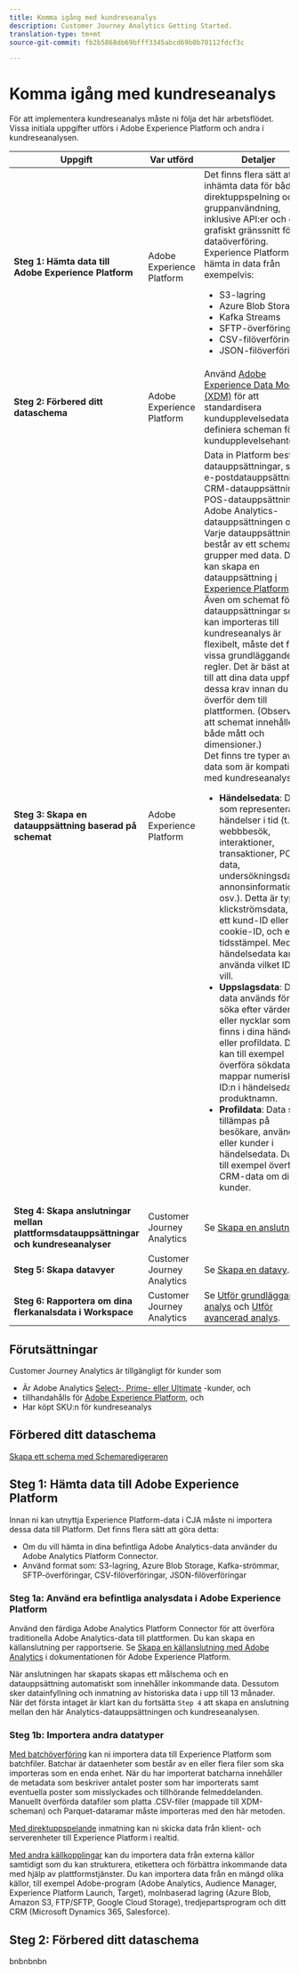 ```yaml
---
title: Komma igång med kundreseanalys
description: Customer Journey Analytics Getting Started.
translation-type: tm+mt
source-git-commit: fb2b5868db69bfff3345abcd69b0b70112fdcf3c

---
```



# Komma igång med kundreseanalys

För att implementera kundreseanalys måste ni följa det här arbetsflödet. Vissa initiala uppgifter utförs i Adobe Experience Platform och andra i kundreseanalysen.

| Uppgift | Var utförd | Detaljer |
|---|---|---|
| **Steg 1: Hämta data till Adobe Experience Platform** | Adobe Experience Platform | Det finns flera sätt att inhämta data för både direktuppspelning och gruppanvändning, inklusive API:er och ett grafiskt gränssnitt för dataöverföring. Experience Platform kan hämta in data från exempelvis:<ul><li>S3-lagring</li><li>Azure Blob Storage</li><li>Kafka Streams</li><li>SFTP-överföringar</li><li>CSV-filöverföringar</li><li>JSON-filöverföringar</li></ul> |
| **Steg 2: Förbered ditt dataschema** | Adobe Experience Platform | Använd [Adobe Experience Data Model (XDM)](https://www.adobe.io/apis/experienceplatform/home/xdm.html) för att standardisera kundupplevelsedata och definiera scheman för kundupplevelsehantering. |
| **Steg 3: Skapa en datauppsättning baserad på schemat** | Adobe Experience Platform | Data in Platform består av datauppsättningar, som e-postdatauppsättningar, CRM-datauppsättningar, POS-datauppsättningar, Adobe Analytics-datauppsättningen osv. Varje datauppsättning består av ett schema och grupper med data. Du kan skapa en datauppsättning [i Experience Platform](https://www.adobe.io/apis/experienceplatform/home/tutorials/alltutorials.html#!api-specification/markdown/narrative/tutorials/creating_a_dataset_tutorial/creating_a_dataset_tutorial.md).<br>Även om schemat för datauppsättningar som kan importeras till kundreseanalys är flexibelt, måste det följa vissa grundläggande regler. Det är bäst att se till att dina data uppfyller dessa krav innan du överför dem till plattformen. (Observera att schemat innehåller både mått och dimensioner.)<br>Det finns tre typer av data som är kompatibla med kundreseanalys:<ul><li>**Händelsedata**: Data som representerar händelser i tid (t.ex. webbbesök, interaktioner, transaktioner, POS-data, undersökningsdata, annonsinformation osv.). Detta är typiska klickströmsdata, med ett kund-ID eller ett cookie-ID, och en tidsstämpel. Med händelsedata kan du använda vilket ID du vill.</li><li>**Uppslagsdata**: Dessa data används för att söka efter värden eller nycklar som finns i dina händelse- eller profildata. Du kan till exempel överföra sökdata som mappar numeriska ID:n i händelsedata till produktnamn.</li><li>**Profildata**: Data som tillämpas på besökare, användare eller kunder i händelsedata. Du kan till exempel överföra CRM-data om dina kunder.</li></ul> |
| **Steg 4: Skapa anslutningar mellan plattformsdatauppsättningar och kundreseanalyser** | Customer Journey Analytics | Se [Skapa en anslutning](/help/connections/create-connection.md). |
| **Steg 5: Skapa datavyer** | Customer Journey Analytics | Se [Skapa en datavy](/help/data-views/create-dataview.md). |
| **Steg 6: Rapportera om dina flerkanalsdata i Workspace** | Customer Journey Analytics | Se [Utför grundläggande analys](/help/projects/perform-basic-analysis.md) och [Utför avancerad analys](/help/projects/perform-adv-analysis.md). |

## Förutsättningar

Customer Journey Analytics är tillgängligt för kunder som

* Är Adobe Analytics [Select-, Prime- eller Ultimate](https://www.adobe.com/analytics/compare-adobe-analytics-packages.html) -kunder, och
* tillhandahålls för [Adobe Experience Platform](https://www.adobe.com/experience-platform.html), och
* Har köpt SKU:n för kundreseanalys

## Förbered ditt dataschema

[Skapa ett schema med Schemaredigeraren](https://www.adobe.io/apis/experienceplatform/home/tutorials/alltutorials.html#!api-specification/markdown/narrative/tutorials/schema_editor_tutorial/schema_editor_tutorial.md)

## Steg 1: Hämta data till Adobe Experience Platform

Innan ni kan utnyttja Experience Platform-data i CJA måste ni importera dessa data till Platform. Det finns flera sätt att göra detta:

* Om du vill hämta in dina befintliga Adobe Analytics-data använder du Adobe Analytics Platform Connector.
* Använd format som: S3-lagring, Azure Blob Storage, Kafka-strömmar, SFTP-överföringar, CSV-filöverföringar, JSON-filöverföringar

### Steg 1a: Använd era befintliga analysdata i Adobe Experience Platform

Använd den färdiga Adobe Analytics Platform Connector för att överföra traditionella Adobe Analytics-data till plattformen. Du kan skapa en källanslutning per rapportserie. Se [Skapa en källanslutning med Adobe Analytics](https://www.adobe.io/apis/experienceplatform/home/tutorials/alltutorials.html#!api-specification/markdown/narrative/tutorials/sources_tutorial/adobe-analytics-ui-tutorial.md) i dokumentationen för Adobe Experience Platform.

När anslutningen har skapats skapas ett målschema och en datauppsättning automatiskt som innehåller inkommande data. Dessutom sker datainfyllning och inmatning av historiska data i upp till 13 månader. När det första intaget är klart kan du fortsätta `Step 4` att skapa en anslutning mellan den här Analytics-datauppsättningen och kundreseanalysen.

### Steg 1b: Importera andra datatyper

[Med batchöverföring](https://www.adobe.io/apis/experienceplatform/home/data-ingestion/data-ingestion-services.html#!api-specification/markdown/narrative/technical_overview/ingest_architectural_overview/ingest_architectural_overview.md) kan ni importera data till Experience Platform som batchfiler. Batchar är dataenheter som består av en eller flera filer som ska importeras som en enda enhet. När du har importerat batcharna innehåller de metadata som beskriver antalet poster som har importerats samt eventuella poster som misslyckades och tillhörande felmeddelanden. Manuellt överförda datafiler som platta .CSV-filer (mappade till XDM-scheman) och Parquet-dataramar måste importeras med den här metoden.

[Med direktuppspelande](https://www.adobe.io/apis/experienceplatform/home/data-ingestion/data-ingestion-services.html#!api-specification/markdown/narrative/technical_overview/streaming_ingest/streaming_ingest_overview.md) inmatning kan ni skicka data från klient- och serverenheter till Experience Platform i realtid.

[Med andra källkopplingar](https://www.adobe.io/apis/experienceplatform/home/data-ingestion/data-ingestion-services.html#!api-specification/markdown/narrative/technical_overview/acp_connectors_overview/acp-connectors-overview.md) kan du importera data från externa källor samtidigt som du kan strukturera, etikettera och förbättra inkommande data med hjälp av plattformstjänster. Du kan importera data från en mängd olika källor, till exempel Adobe-program (Adobe Analytics, Audience Manager, Experience Platform Launch, Target), molnbaserad lagring (Azure Blob, Amazon S3, FTP/SFTP, Google Cloud Storage), tredjepartsprogram och ditt CRM (Microsoft Dynamics 365, Salesforce).

## Steg 2: Förbered ditt dataschema

bnbnbnbn
